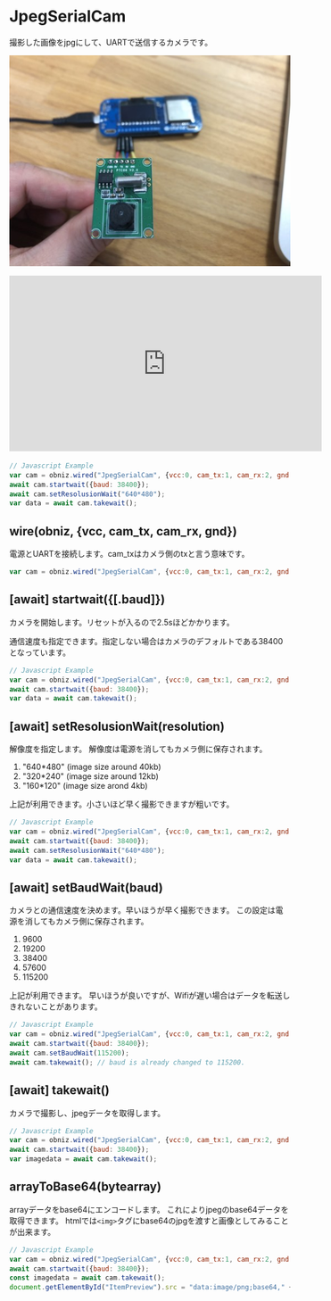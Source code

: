 # JpegSerialCam

撮影した画像をjpgにして、UARTで送信するカメラです。

![](./jpegcam.jpg)

<iframe width="560" height="315" src="https://www.youtube.com/embed/CYoMmMoa3ao" frameborder="0" allow="autoplay; encrypted-media" allowfullscreen></iframe>

```Javascript
// Javascript Example
var cam = obniz.wired("JpegSerialCam", {vcc:0, cam_tx:1, cam_rx:2, gnd:3});
await cam.startwait({baud: 38400});
await cam.setResolusionWait("640*480");
var data = await cam.takewait();
```

## wire(obniz, {vcc, cam_tx, cam_rx, gnd})
電源とUARTを接続します。cam_txはカメラ側のtxと言う意味です。

```Javascript
var cam = obniz.wired("JpegSerialCam", {vcc:0, cam_tx:1, cam_rx:2, gnd:3});
```

## [await] startwait({[.baud]})
カメラを開始します。リセットが入るので2.5sほどかかります。

通信速度も指定できます。指定しない場合はカメラのデフォルトである38400となっています。

```Javascript
// Javascript Example
var cam = obniz.wired("JpegSerialCam", {vcc:0, cam_tx:1, cam_rx:2, gnd:3});
await cam.startwait({baud: 38400});
var data = await cam.takewait();
```

## [await] setResolusionWait(resolution)
解像度を指定します。
解像度は電源を消してもカメラ側に保存されます。

1. "640*480" (image size around 40kb)
2. "320*240" (image size around 12kb)
3. "160*120" (image size arond 4kb)

上記が利用できます。小さいほど早く撮影できますが粗いです。

```Javascript
// Javascript Example
var cam = obniz.wired("JpegSerialCam", {vcc:0, cam_tx:1, cam_rx:2, gnd:3});
await cam.startwait({baud: 38400});
await cam.setResolusionWait("640*480");
var data = await cam.takewait();
```

## [await] setBaudWait(baud)
カメラとの通信速度を決めます。早いほうが早く撮影できます。
この設定は電源を消してもカメラ側に保存されます。

1. 9600
2. 19200
3. 38400
4. 57600
5. 115200

上記が利用できます。
早いほうが良いですが、Wifiが遅い場合はデータを転送しきれないことがあります。

```Javascript
// Javascript Example
var cam = obniz.wired("JpegSerialCam", {vcc:0, cam_tx:1, cam_rx:2, gnd:3});
await cam.startwait({baud: 38400});
await cam.setBaudWait(115200);
await cam.takewait(); // baud is already changed to 115200.
```

## [await] takewait()
カメラで撮影し、jpegデータを取得します。

```Javascript
// Javascript Example
var cam = obniz.wired("JpegSerialCam", {vcc:0, cam_tx:1, cam_rx:2, gnd:3});
await cam.startwait({baud: 38400});
var imagedata = await cam.takewait();
```

## arrayToBase64(bytearray)
arrayデータをbase64にエンコードします。
これによりjpegのbase64データを取得できます。
htmlでは```<img>```タグにbase64のjpgを渡すと画像としてみることが出来ます。

```Javascript
// Javascript Example
var cam = obniz.wired("JpegSerialCam", {vcc:0, cam_tx:1, cam_rx:2, gnd:3});
await cam.startwait({baud: 38400});
const imagedata = await cam.takewait();
document.getElementById("ItemPreview").src = "data:image/png;base64," + cam.arrayToBase64(imagedata);
```